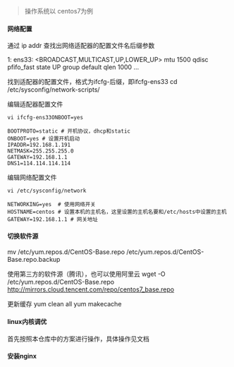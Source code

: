 > 操作系统以 centos7为例

#### 网络配置
通过 ip addr 查找出网络适配器的配置文件名后缀参数

1: ens33: <BROADCAST,MULTICAST,UP,LOWER_UP> mtu 1500 qdisc pfifo_fast state UP group default qlen 1000
 ...
 

找到适配器的配置文件，格式为ifcfg-后缀，即ifcfg-ens33
cd /etc/sysconfig/network-scripts/

编辑适配器配置文件
```
vi ifcfg-ens33ONBOOT=yes

BOOTPROTO=static # 开机协议，dhcp和static
ONBOOT=yes # 设置开机启动
IPADDR=192.168.1.191
NETMASK=255.255.255.0
GATEWAY=192.168.1.1
DNS1=114.114.114.114
```


编辑网络配置文件
```
vi /etc/sysconfig/network

NETWORKING=yes  # 使用网络开关
HOSTNAME=centos # 设置本机的主机名，这里设置的主机名要和/etc/hosts中设置的主机
GATEWAY=192.168.1.1 # 网关地址
```

#### 切换软件源
mv /etc/yum.repos.d/CentOS-Base.repo /etc/yum.repos.d/CentOS-Base.repo.backup

使用第三方的软件源（腾讯），也可以使用阿里云
wget -O /etc/yum.repos.d/CentOS-Base.repo http://mirrors.cloud.tencent.com/repo/centos7_base.repo

更新缓存
yum clean all
yum makecache

#### linux内核调优 
首先按照本仓库中的方案进行操作，具体操作见文档

#### 安装nginx





